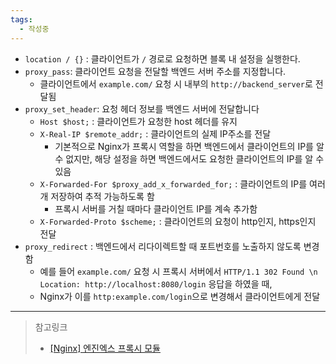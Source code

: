 ```yaml
---
tags:
  - 작성중
---
```


- `location / {}` : 클라이언트가 `/` 경로로 요청하면 블록 내 설정을 실행한다.
- `proxy_pass`: 클라이언트 요청을 전달할 백엔드 서버 주소를 지정합니다. 
	- 클라이언트에서 `example.com/` 요청 시 내부의 `http://backend_server`로 전달됨
- `proxy_set_header`: 요청 헤더 정보를 백엔드 서버에 전달합니다
	- `Host $host;` : 클라이언트가 요청한 host 헤더를 유지
	- `X-Real-IP $remote_addr;` : 클라이언트의 실제 IP주소를 전달
		- 기본적으로 Nginx가 프록시 역할을 하면 백엔드에서 클라이언트의 IP를 알 수 없지만, 해당 설정을 하면 백엔드에서도 요청한 클라이언트의 IP를 알 수 있음
	- `X-Forwarded-For $proxy_add_x_forwarded_for;` : 클라이언트의 IP를 여러 개 저장하여 추적 가능하도록 함
		- 프록시 서버를 거칠 때마다 클라이언트 IP를 계속 추가함
	- `X-Forwarded-Proto $scheme;` : 클라이언트의 요청이 http인지, https인지 전달
- `proxy_redirect` : 백엔드에서 리다이렉트할 때 포트번호를 노출하지 않도록 변경함
	- 예를 들어 `example.com/` 요청 시 프록시 서버에서 `HTTP/1.1 302 Found \n Location: http://localhost:8080/login` 응답을 하였을 때,
	- Nginx가 이를 `http:example.com/login`으로 변경해서 클라이언트에게 전달



---

> 참고링크
> - [[Nginx] 엔진엑스 프록시 모듈](https://12bme.tistory.com/367)